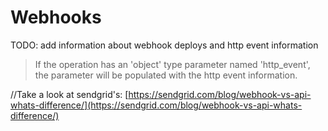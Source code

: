 # Webhooks

TODO: add information about webhook deploys and http event information

> If the operation has an 'object' type parameter named 'http\_event', the parameter will be populated with the http event information.

//Take a look at sendgrid's: [https://sendgrid.com/blog/webhook-vs-api-whats-difference/](https://sendgrid.com/blog/webhook-vs-api-whats-difference/)

